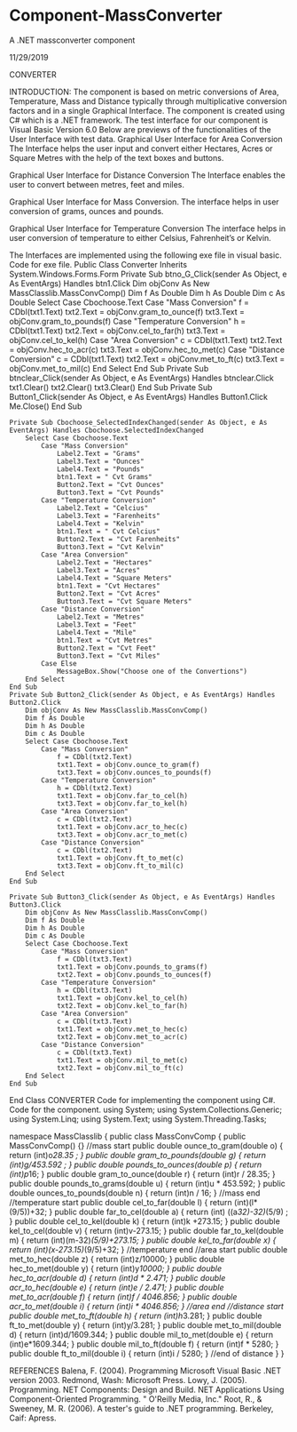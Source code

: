 # Component-MassConverter
A .NET massconverter component


11/29/2019



CONVERTER

 
INTRODUCTION:
The component is based on metric conversions of Area, Temperature, Mass and Distance typically through multiplicative conversion factors and in a single Graphical Interface. The component is created using C# which is a .NET framework. 
The test interface for our component is Visual Basic Version 6.0 
Below are previews of the functionalities of the User Interface with test data.
Graphical User Interface for Area Conversion
The Interface helps the user input and convert either Hectares, Acres or Square Metres with the help of the text boxes and buttons.
 
Graphical User Interface for Distance Conversion
The Interface enables the user to convert between metres, feet and miles.
 
Graphical User Interface for Mass Conversion.
The interface helps in user conversion of grams, ounces and pounds.
 
Graphical User Interface for Temperature Conversion
The interface helps in user conversion of temperature to either Celsius, Fahrenheit’s or Kelvin.


 
 The Interfaces are implemented using the following exe file in visual basic.
Code for exe file.
Public Class Converter
    Inherits System.Windows.Forms.Form
    Private Sub btno_G_Click(sender As Object, e As EventArgs) Handles btn1.Click
        Dim objConv As New MassClasslib.MassConvComp()
        Dim f As Double
        Dim h As Double
        Dim c As Double
        Select Case Cbochoose.Text
            Case "Mass Conversion"
                f = CDbl(txt1.Text)
                txt2.Text = objConv.gram_to_ounce(f)
                txt3.Text = objConv.gram_to_pounds(f)
            Case "Temperature Conversion"
                h = CDbl(txt1.Text)
                txt2.Text = objConv.cel_to_far(h)
                txt3.Text = objConv.cel_to_kel(h)
            Case "Area Conversion"
                c = CDbl(txt1.Text)
                txt2.Text = objConv.hec_to_acr(c)
                txt3.Text = objConv.hec_to_met(c)
            Case "Distance Conversion"
                c = CDbl(txt1.Text)
                txt2.Text = objConv.met_to_ft(c)
                txt3.Text = objConv.met_to_mil(c)
        End Select
    End Sub
    Private Sub btnclear_Click(sender As Object, e As EventArgs) Handles btnclear.Click
        txt1.Clear()
        txt2.Clear()
        txt3.Clear()
    End Sub
    Private Sub Button1_Click(sender As Object, e As EventArgs) Handles Button1.Click
        Me.Close()
    End Sub

    Private Sub Cbochoose_SelectedIndexChanged(sender As Object, e As EventArgs) Handles Cbochoose.SelectedIndexChanged
        Select Case Cbochoose.Text
            Case "Mass Conversion"
                Label2.Text = "Grams"
                Label3.Text = "Ounces"
                Label4.Text = "Pounds"
                btn1.Text = " Cvt Grams"
                Button2.Text = "Cvt Ounces"
                Button3.Text = "Cvt Pounds"
            Case "Temperature Conversion"
                Label2.Text = "Celcius"
                Label3.Text = "Farenheits"
                Label4.Text = "Kelvin"
                btn1.Text = " Cvt Celcius"
                Button2.Text = "Cvt Farenheits"
                Button3.Text = "Cvt Kelvin"
            Case "Area Conversion"
                Label2.Text = "Hectares"
                Label3.Text = "Acres"
                Label4.Text = "Square Meters"
                btn1.Text = "Cvt Hectares"
                Button2.Text = "Cvt Acres"
                Button3.Text = "Cvt Square Meters"
            Case "Distance Conversion"
                Label2.Text = "Metres"
                Label3.Text = "Feet"
                Label4.Text = "Mile"
                btn1.Text = "Cvt Metres"
                Button2.Text = "Cvt Feet"
                Button3.Text = "Cvt Miles"
            Case Else
                MessageBox.Show("Choose one of the Convertions")
        End Select
    End Sub
    Private Sub Button2_Click(sender As Object, e As EventArgs) Handles Button2.Click
        Dim objConv As New MassClasslib.MassConvComp()
        Dim f As Double
        Dim h As Double
        Dim c As Double
        Select Case Cbochoose.Text
            Case "Mass Conversion"
                f = CDbl(txt2.Text)
                txt1.Text = objConv.ounce_to_gram(f)
                txt3.Text = objConv.ounces_to_pounds(f)
            Case "Temperature Conversion"
                h = CDbl(txt2.Text)
                txt1.Text = objConv.far_to_cel(h)
                txt3.Text = objConv.far_to_kel(h)
            Case "Area Conversion"
                c = CDbl(txt2.Text)
                txt1.Text = objConv.acr_to_hec(c)
                txt3.Text = objConv.acr_to_met(c)
            Case "Distance Conversion"
                c = CDbl(txt2.Text)
                txt1.Text = objConv.ft_to_met(c)
                txt3.Text = objConv.ft_to_mil(c)
        End Select
    End Sub

    Private Sub Button3_Click(sender As Object, e As EventArgs) Handles Button3.Click
        Dim objConv As New MassClasslib.MassConvComp()
        Dim f As Double
        Dim h As Double
        Dim c As Double
        Select Case Cbochoose.Text
            Case "Mass Conversion"
                f = CDbl(txt3.Text)
                txt1.Text = objConv.pounds_to_grams(f)
                txt2.Text = objConv.pounds_to_ounces(f)
            Case "Temperature Conversion"
                h = CDbl(txt3.Text)
                txt1.Text = objConv.kel_to_cel(h)
                txt2.Text = objConv.kel_to_far(h)
            Case "Area Conversion"
                c = CDbl(txt3.Text)
                txt1.Text = objConv.met_to_hec(c)
                txt2.Text = objConv.met_to_acr(c)
            Case "Distance Conversion"
                c = CDbl(txt3.Text)
                txt1.Text = objConv.mil_to_met(c)
                txt2.Text = objConv.mil_to_ft(c)
        End Select
    End Sub
End Class
CONVERTER
Code for implementing the component using C#.
Code for the component.
using System;
using System.Collections.Generic;
using System.Linq;
using System.Text;
using System.Threading.Tasks;

namespace MassClasslib
{
    public class MassConvComp
    {
        public MassConvComp()
        {}
        //mass start
        public double ounce_to_gram(double o) 
            {
                return (int)o*28.35 ;
                }
            public double gram_to_pounds(double g)
                {
                    return (int)g/453.592 ;
        }
            public double pounds_to_ounces(double p)
            {
                return (int)p*16;
            }
            public double gram_to_ounce(double r)
            {
                return (int)r / 28.35;
            }
            public double pounds_to_grams(double u)
            {
                return (int)u * 453.592;
            }
            public double ounces_to_pounds(double n)
            {
                return (int)n / 16;
            }
        //mass end
        //temperature start
            public double cel_to_far(double l)
            {
                return (int)(l*(9/5))+32;
            }
            public double far_to_cel(double a)
            {
                return (int) ((a*32)-32)*(5/9) ;
            }
            public double cel_to_kel(double k)
            {
                return (int)k +273.15;
            }
            public double kel_to_cel(double v)
            {
                return (int)v-273.15;
            }
            public double far_to_kel(double m)
            {
                return (int)(m-32)*(5/9)+273.15;
            }
            public double kel_to_far(double x)
            {
                return (int)(x-273.15)*(9/5)+32;
            }
        //temperature end
        //area start
            public double met_to_hec(double z)
            {
                return (int)z/10000;
            }
            public double hec_to_met(double y)
            {
                return (int)y*10000;
            }
            public double hec_to_acr(double d)
            {
                return (int)d * 2.471;
            }
            public double acr_to_hec(double e)
            {
                return (int)e / 2.471;
            }
            public double met_to_acr(double f)
            {
                return (int)f / 4046.856;
            }
            public double acr_to_met(double i)
            {
                return (int)i * 4046.856;
            }
        //area end
        //distance start
            public double met_to_ft(double h)
            {
                return (int)h*3.281;
            }
            public double ft_to_met(double y)
            {
                return (int)y/3.281;
            }
            public double met_to_mil(double d)
            {
                return (int)d/1609.344;
            }
            public double mil_to_met(double e)
            {
                return (int)e*1609.344;
            }
            public double mil_to_ft(double f)
            {
                return (int)f * 5280;
            }
            public double ft_to_mil(double i)
            {
                return (int)i / 5280;
            }
        //end of distance
}
}





REFERENCES
Balena, F. (2004). Programming Microsoft Visual Basic .NET version 2003. Redmond, Wash: Microsoft Press.
Lowy, J. (2005). Programming. NET Components: Design and Build. NET Applications Using Component-Oriented Programming. " O'Reilly Media, Inc."
Root, R., & Sweeney, M. R. (2006). A tester's guide to .NET programming. Berkeley, Caif: Apress.

    




















